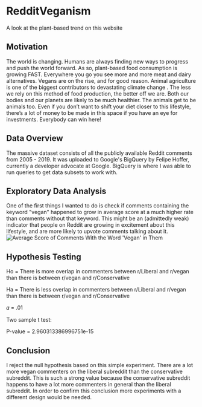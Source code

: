 # RedditVeganism
A look at the plant-based trend on this website


## Motivation



The world is changing. Humans are always finding new ways to progress and push the world forward. As so, plant-based food consumption is growing FAST. Everywhere you go you see more and more meat and dairy alternatives. Vegans are on the rise, and for good reason. Animal agriculture is one of the biggest contributors to devastating climate change . The less we rely on this method of food production, the better off we are. Both our bodies and our planets are likely to be much healthier. The animals get to be animals too. Even if you don’t want to shift your diet closer to this lifestyle, there’s a lot of money to be made in this space if you have an eye for investments. Everybody can win here!

## Data Overview

The massive dataset consists of all the publicly available Reddit comments from 2005 - 2019. It was uploaded to Google's BigQuery by Felipe Hoffer, currently a developer advocate at Google. BigQuery is where I was able to run queries to get data subsets to work with. 


## Exploratory Data Analysis

One of the first things I wanted to do is check if comments containing the keyword "vegan" happened to grow in average score at a much higher rate than comments without that keyword. This might be an (admittedly weak) indicator that people on Reddit are growing in excitement about this lifestyle, and are more likely to upvote comments talking about it. 
![Average Score of Comments With the Word 'Vegan' in Them](vegscore.png?raw=true "Title")





## Hypothesis Testing


Ho = There is more overlap in commenters between r/Liberal and r/vegan than there is between r/vegan and r/Conservative

Ha = There is less overlap in commenters between r/Liberal and r/vegan than there is between r/vegan and r/Conservative

𝛼 = .01

Two sample t test:

P-value = 2.960313386996751e-15




## Conclusion

I reject the null hypothesis based on this simple experiment. There are a lot more vegan commenters on the liberal subreddit than the conservative subreddit. This is such a strong value because the conservative subreddit happens to have a lot more commenters in general than the liberal subreddit. In order to confirm this conclusion more experiments with a different design would be needed.

